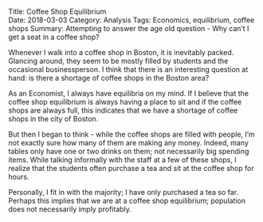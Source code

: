 Title: Coffee Shop Equilibrium  
Date: 2018-03-03
Category: Analysis
Tags: Economics, equilibrium, coffee shops
Summary: Attempting to answer the age old question - Why can’t I get a seat in a coffee shop?

Whenever I walk into a coffee shop in Boston, it is inevitably packed. Glancing around, they seem to be mostly filled by students and the occasional businessperson. I think that there is an interesting question at hand: is there a shortage of coffee shops in the Boston area?

As an Economist, I always have equilibria on my mind. If I believe that the coffee shop equilibrium is always having a place to sit and if the coffee shops are always full, this indicates that we have a shortage of coffee shops in the city of Boston.  

But then I began to think - while the coffee shops are filled with people, I’m not exactly sure how many of them are making any money. Indeed, many tables only have one or two drinks on them; not necessarily big spending items. While talking informally with the staff at a few of these shops, I realize that the students often purchase a tea and sit at the coffee shop for hours.  

Personally, I fit in with the majority; I have only purchased a tea so far. Perhaps this implies that we are at a coffee shop equilibrium; population does not necessarily imply profitably. 